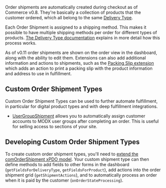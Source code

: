 Order shipments are automatically created during checkout as of Commerce v0.8. They're basically a collection of products that the customer ordered, which all belong to the same [Delivery Type](../Delivery_Types). 

Each Order Shipment is assigned to a shipping method. This makes it possible to have multiple shipping methods per order for different types of products. [The Delivery Type documentation](../Delivery_Types) explains in more detail how this process works. 

As of v0.11 order shipments are shown on the order view in the dashboard, along with the ability to edit  them. Extensions can also add additional information and actions to shipments, such as the [Packing Slip extension](https://modmore.com/commerce/extensions/packingslip/) which adds an action to print a packing slip with the product information and address to use in fulfillment.

## Custom Order Shipment Types

Custom Order Shipment Types can be used to further automate fulfillment, in particular for digital product types and with deep fulfillment integrations. 

- [UserGroupShipment](https://modmore.com/commerce/extensions/usergroupshipment/) allows you to automatically assign customer accounts to MODX user groups after completing an order. This is useful for selling access to sections of your site.

## Developing Custom Order Shipment Types

To create custom order shipment types, you'll need to [extend the comOrderShipment xPDO model](../Developer/Extended_Models). Your custom shipment type can then define methods to add fields to other forms in the dashboard (`getFieldsForDeliveryType`, `getFieldsForProduct`), add actions into the order shipment grid (`getShipmentActions`), and to automatically process an order when it is paid by the customer (`onOrderStateProcessing`).

